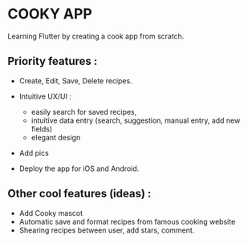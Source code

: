 # COOKY APP
Learning Flutter by creating a cook app from scratch.

 ## Priority features : 
- Create, Edit, Save, Delete recipes.
- Intuitive UX/UI :
  - easily search for saved recipes,
  - intuitive data entry (search, suggestion, manual entry, add new fields)
  - elegant design
- Add pics

- Deploy the app for iOS and Android. 

 ## Other cool features (ideas) : 
 - Add Cooky mascot
 - Automatic save and format recipes from famous cooking website
 - Shearing recipes between user, add stars, comment.

